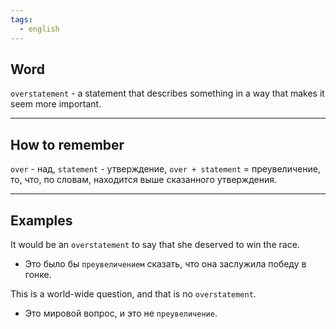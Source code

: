 ```yaml
---
tags:
  - english
---
```

## Word

`overstatement` - a statement that describes something in a way that makes it seem more important.

---
## How to remember

`over` - над, `statement` - утверждение, `over + statement` = преувеличение, то, что, по словам, находится выше сказанного утверждения.

---
## Examples

It would be an `overstatement` to say that she deserved to win the race.
- Это было бы `преувеличением` сказать, что она заслужила победу в гонке.

This is a world-wide question, and that is no `overstatement`.
- Это мировой вопрос, и это не `преувеличение`.